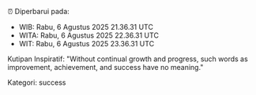 ⏰ Diperbarui pada:
- WIB: Rabu, 6 Agustus 2025 21.36.31 UTC
- WITA: Rabu, 6 Agustus 2025 22.36.31 UTC
- WIT: Rabu, 6 Agustus 2025 23.36.31 UTC

Kutipan Inspiratif:
"Without continual growth and progress, such words as improvement, achievement, and success have no meaning."


Kategori: success

